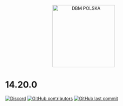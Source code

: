 <p align="center">
  <a title="DBM POLSKA" href="https://discord.gg/9HYB4n3Dz4" target="_blank">
    <img src="https://media.discordapp.net/attachments/1301409004248891443/1379542742610477197/DBM_POLSKA_v2.png?ex=68409ecc&is=683f4d4c&hm=c3edd34282c738d719a4b50cade7e5260d483af59a4822a005a2fa7d6448426d&=&format=webp&quality=lossless" width="200" alt="DBM POLSKA" />
  </a>
</p>



# 14.20.0

[![Discord](https://img.shields.io/discord/1301396266479124501?label=discord)](https://discord.gg/9HYB4n3Dz4)
[![GitHub contributors](https://img.shields.io/github/contributors/DBM-POLSKA/BOT-TEMPLATE)](https://github.com/DBM-POLSKA/BOT-TEMPLATE)
[![GitHub last commit](https://img.shields.io/github/last-commit/DBM-POLSKA/BOT-TEMPLATE)](https://github.com/DBM-POLSKA/BOT-TEMPLATE)
